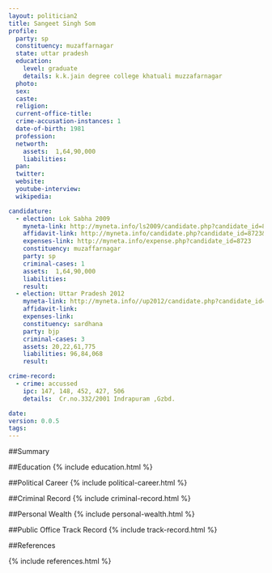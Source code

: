 ```yaml
---
layout: politician2
title: Sangeet Singh Som
profile: 
  party: sp
  constituency: muzaffarnagar
  state: uttar pradesh
  education: 
    level: graduate
    details: k.k.jain degree college khatuali muzzafarnagar
  photo: 
  sex: 
  caste: 
  religion: 
  current-office-title: 
  crime-accusation-instances: 1
  date-of-birth: 1981
  profession: 
  networth: 
    assets:  1,64,90,000
    liabilities: 
  pan: 
  twitter: 
  website: 
  youtube-interview: 
  wikipedia: 

candidature: 
  - election: Lok Sabha 2009
    myneta-link: http://myneta.info/ls2009/candidate.php?candidate_id=8723
    affidavit-link: http://myneta.info/candidate.php?candidate_id=8723&scan=original
    expenses-link: http://myneta.info/expense.php?candidate_id=8723
    constituency: muzaffarnagar 
    party: sp
    criminal-cases: 1
    assets:  1,64,90,000
    liabilities: 
    result:  
  - election: Uttar Pradesh 2012
    myneta-link: http://myneta.info//up2012/candidate.php?candidate_id=1803
    affidavit-link: 
    expenses-link: 
    constituency: sardhana 
    party: bjp
    criminal-cases: 3
    assets: 20,22,61,775
    liabilities: 96,84,068
    result:  

crime-record: 
  - crime: accussed
    ipc: 147, 148, 452, 427, 506
    details:  Cr.no.332/2001 Indrapuram ,Gzbd.  

date: 
version: 0.0.5
tags: 
---
```

##Summary


##Education
{% include education.html %}


##Political Career
{% include political-career.html %}


##Criminal Record
{% include criminal-record.html %}


##Personal Wealth
{% include personal-wealth.html %}


##Public Office Track Record
{% include track-record.html %}


##References


{% include references.html %}